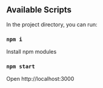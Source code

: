 ## Available Scripts
In the project directory, you can run:

### `npm i`
Install npm modules

### `npm start`
Open http://localhost:3000